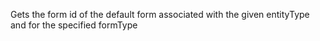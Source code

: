 Gets the form id of the default form associated with the given entityType and for the specified formType